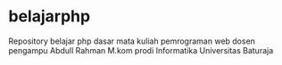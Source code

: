 # belajarphp
Repository belajar php dasar mata kuliah pemrograman web dosen pengampu Abdull Rahman M.kom prodi Informatika Universitas Baturaja
